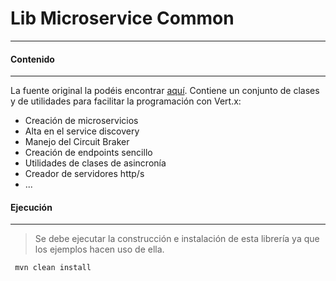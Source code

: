 # Lib Microservice Common
--------

#### **Contenido**
--------
La fuente original la podéis encontrar [aquí](http://www.sczyh30.com/vertx-blueprint-microservice/index.html#blueprint-common-module). Contiene un conjunto de clases y de utilidades para facilitar la programación con Vert.x:

- Creación de microservicios
- Alta en el service discovery
- Manejo del Circuit Braker
- Creación de endpoints sencillo
- Utilidades de clases de asincronía
- Creador de servidores http/s
- ...


#### **Ejecución**
--------

>Se debe ejecutar la construcción e instalación de esta librería ya que los ejemplos hacen uso de ella.

```
 mvn clean install 
```
